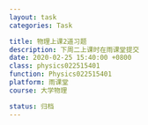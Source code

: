 ```yaml
---
layout: task
categories: Task

title: 物理上课2道习题
description: 下周二上课时在雨课堂提交
date: 2020-02-25 15:40:00 +0800
class: physics022515401
function: Physics022515401
platform: 雨课堂
course: 大学物理

status: 归档
---
```


